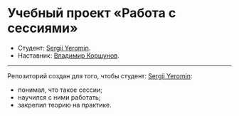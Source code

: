 Учебный проект «Работа с сессиями»
=====================

* Студент: [Sergii Yeromin](https://up.htmlacademy.ru/javascript/10/user/380133).
* Наставник: [Владимир Коршунов](https://htmlacademy.ru/profile/bekobou).

---

Репозиторий создан для того, чтобы студент: [Sergii Yeromin](https://up.htmlacademy.ru/javascript/10/user/380133):
- понимал, что такое сессии;
- научился с ними работать;
- закрепил теорию на практике.
